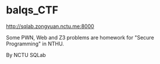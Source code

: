 # balqs_CTF
http://sqlab.zongyuan.nctu.me:8000

Some PWN, Web and Z3 problems are homework for "Secure Programming" in NTHU.

By NCTU SQLab